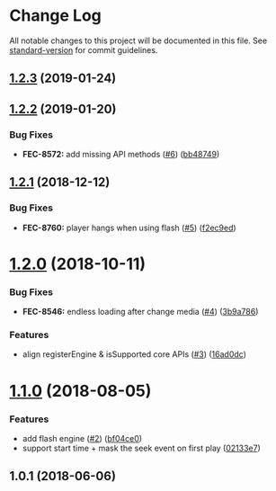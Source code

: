 # Change Log

All notable changes to this project will be documented in this file. See [standard-version](https://github.com/conventional-changelog/standard-version) for commit guidelines.

<a name="1.2.3"></a>
## [1.2.3](https://github.com/vidiun/pakhshkit-js-flash/compare/v1.2.2...v1.2.3) (2019-01-24)



<a name="1.2.2"></a>
## [1.2.2](https://github.com/vidiun/pakhshkit-js-flash/compare/v1.2.1...v1.2.2) (2019-01-20)


### Bug Fixes

* **FEC-8572:** add missing API methods ([#6](https://github.com/vidiun/pakhshkit-js-flash/issues/6)) ([bb48749](https://github.com/vidiun/pakhshkit-js-flash/commit/bb48749))



<a name="1.2.1"></a>
## [1.2.1](https://github.com/vidiun/pakhshkit-js-js-comscore/compare/v1.2.0...v1.2.1) (2018-12-12)


### Bug Fixes

* **FEC-8760:** player hangs when using flash ([#5](https://github.com/vidiun/pakhshkit-js-js-comscore/issues/5)) ([f2ec9ed](https://github.com/vidiun/pakhshkit-js-js-comscore/commit/f2ec9ed))



<a name="1.2.0"></a>
# [1.2.0](https://github.com/vidiun/pakhshkit-js-js-comscore/compare/v1.1.0...v1.2.0) (2018-10-11)


### Bug Fixes

* **FEC-8546:** endless loading after change media ([#4](https://github.com/vidiun/pakhshkit-js-js-comscore/issues/4)) ([3b9a786](https://github.com/vidiun/pakhshkit-js-js-comscore/commit/3b9a786))


### Features

* align registerEngine & isSupported core APIs ([#3](https://github.com/vidiun/pakhshkit-js-js-comscore/issues/3)) ([16ad0dc](https://github.com/vidiun/pakhshkit-js-js-comscore/commit/16ad0dc))



<a name="1.1.0"></a>
# [1.1.0](https://github.com/vidiun/pakhshkit-js-js-comscore/compare/v1.0.1...v1.1.0) (2018-08-05)


### Features

* add flash engine ([#2](https://github.com/vidiun/pakhshkit-js-js-comscore/issues/2)) ([bf04ce0](https://github.com/vidiun/pakhshkit-js-js-comscore/commit/bf04ce0))
* support start time + mask the seek event on first play ([02133e7](https://github.com/vidiun/pakhshkit-js-js-comscore/commit/02133e7))



<a name="1.0.1"></a>
## 1.0.1 (2018-06-06)
